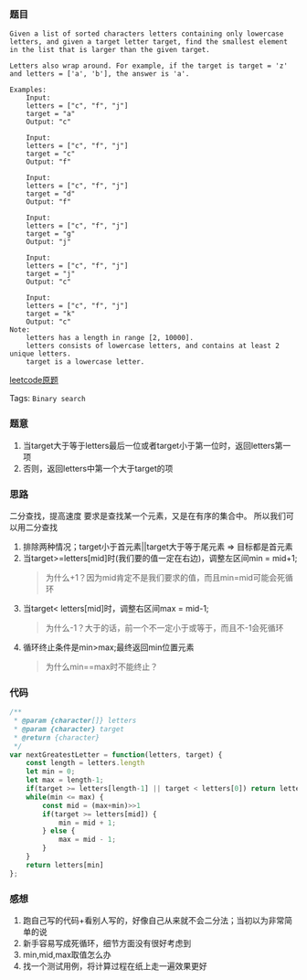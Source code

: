 ### 题目
```
Given a list of sorted characters letters containing only lowercase letters, and given a target letter target, find the smallest element in the list that is larger than the given target.

Letters also wrap around. For example, if the target is target = 'z' and letters = ['a', 'b'], the answer is 'a'.

Examples:
    Input:
    letters = ["c", "f", "j"]
    target = "a"
    Output: "c"

    Input:
    letters = ["c", "f", "j"]
    target = "c"
    Output: "f"

    Input:
    letters = ["c", "f", "j"]
    target = "d"
    Output: "f"

    Input:
    letters = ["c", "f", "j"]
    target = "g"
    Output: "j"

    Input:
    letters = ["c", "f", "j"]
    target = "j"
    Output: "c"

    Input:
    letters = ["c", "f", "j"]
    target = "k"
    Output: "c"
Note:
    letters has a length in range [2, 10000].
    letters consists of lowercase letters, and contains at least 2 unique letters.
    target is a lowercase letter.
```
[leetcode原题](https://leetcode.com/problems/find-smallest-letter-greater-than-target/)

Tags: `Binary search`

### 题意
1. 当target大于等于letters最后一位或者target小于第一位时，返回letters第一项
2. 否则，返回letters中第一个大于target的项

### 思路
二分查找，提高速度
要求是查找某一个元素，又是在有序的集合中。
所以我们可以用二分查找
1. 排除两种情况；target小于首元素||target大于等于尾元素 => 目标都是首元素
2. 当target>=letters[mid]时(我们要的值一定在右边)，调整左区间min = mid+1;
   > 为什么+1？因为mid肯定不是我们要求的值，而且min=mid可能会死循环
3. 当target< letters[mid]时，调整右区间max = mid-1;
   > 为什么-1？大于的话，前一个不一定小于或等于，而且不-1会死循环
4. 循环终止条件是min>max;最终返回min位置元素
   > 为什么min==max时不能终止？

### 代码
```js
/**
 * @param {character[]} letters
 * @param {character} target
 * @return {character}
 */
var nextGreatestLetter = function(letters, target) {
    const length = letters.length
    let min = 0;
    let max = length-1;
    if(target >= letters[length-1] || target < letters[0]) return letters[0];
    while(min <= max) {
        const mid = (max+min)>>1
        if(target >= letters[mid]) {
            min = mid + 1;
        } else {
            max = mid - 1;
        }
    }
    return letters[min]
};
```

### 感想
1. 跑自己写的代码+看别人写的，好像自己从来就不会二分法；当初以为非常简单的说
2. 新手容易写成死循环，细节方面没有很好考虑到
3. min,mid,max取值怎么办
4. 找一个测试用例，将计算过程在纸上走一遍效果更好
